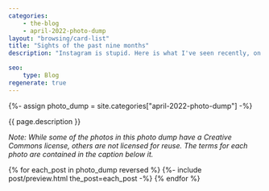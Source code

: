 ```yaml
---
categories:
    - the-blog
    - april-2022-photo-dump
layout: "browsing/card-list"
title: "Sights of the past nine months"
description: "Instagram is stupid. Here is what I've seen recently, on my very own website."

seo:
    type: Blog
regenerate: true
---
```


{%- assign photo_dump = site.categories["april-2022-photo-dump"] -%}

{{ page.description }}

*Note: While some of the photos in this photo dump have a Creative Commons license, others are not licensed for reuse. The terms for each photo are contained in the caption below it.*

{% for each_post in photo_dump reversed %}
    {%- include post/preview.html the_post=each_post -%}
{% endfor %}

